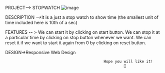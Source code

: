 

PROJECT--> STOPWATCH
![image](https://user-images.githubusercontent.com/91695995/218191187-06ca40eb-2cc5-4e65-914c-0eb0ca183e9e.png)

  
DESCRIPTION -->It is a just a stop watch to show time (the smallest unit of time included here is 10th of a sec) 

FEATURES -- > We can start it by clicking on start button.
              We can stop it at a particular time by clicking on stop button whenever we want.
              We can reset it if we want to start it again from 0 by clicking on reset button.
     
DESIGN->Responsive Web Design




                                                Hope you will like it!
                                                         🙂

